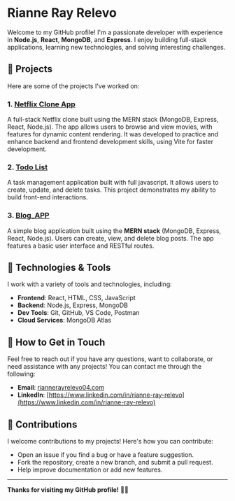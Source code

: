 # Rianne Ray Relevo

Welcome to my GitHub profile! I'm a passionate developer with experience in **Node.js**, **React**, **MongoDB**, and **Express**. I enjoy building full-stack applications, learning new technologies, and solving interesting challenges.

## 🚀 Projects

Here are some of the projects I've worked on:

### 1. [Netflix Clone App](https://github.com/RayanRayX/Netflix_clone)
A full-stack Netflix clone built using the MERN stack (MongoDB, Express, React, Node.js). The app allows users to browse and view movies, with features for dynamic content rendering. It was developed to practice and enhance backend and frontend development skills, using Vite for faster development.

### 2. [Todo List](https://github.com/RayanRayX/Todolist)
A task management application built with full javascript. It allows users to create, update, and delete tasks. This project demonstrates my ability to build front-end interactions.

### 3. [Blog_APP](https://github.com/RayanRayX/Blog_APP)
A simple blog application built using the **MERN stack** (MongoDB, Express, React, Node.js). Users can create, view, and delete blog posts. The app features a basic user interface and RESTful routes.

## 🔧 Technologies & Tools

I work with a variety of tools and technologies, including:

- **Frontend**: React, HTML, CSS, JavaScript
- **Backend**: Node.js, Express, MongoDB
- **Dev Tools**: Git, GitHub, VS Code, Postman
- **Cloud Services**: MongoDB Atlas

## 💬 How to Get in Touch

Feel free to reach out if you have any questions, want to collaborate, or need assistance with any projects! You can contact me through the following:

- **Email**: [riannerayrelevo04.com](mailto:riannerayrelevo04.com)
- **LinkedIn**: [https://www.linkedin.com/in/rianne-ray-relevo](https://www.linkedin.com/in/rianne-ray-relevo)

## 🔑 Contributions

I welcome contributions to my projects! Here's how you can contribute:

- Open an issue if you find a bug or have a feature suggestion.
- Fork the repository, create a new branch, and submit a pull request.
- Help improve documentation or add new features.

---

**Thanks for visiting my GitHub profile!** 🚀✨
